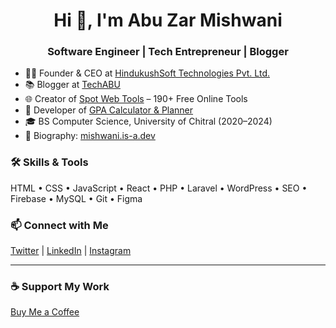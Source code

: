 <h1 align="center">Hi 👋, I'm Abu Zar Mishwani</h1>
<h3 align="center">Software Engineer | Tech Entrepreneur | Blogger</h3>

- 🧑‍💻 Founder & CEO at [HindukushSoft Technologies Pvt. Ltd.](https://www.hindukushsoft.com)
- 📚 Blogger at [TechABU](https://techabu.co)
- 🌐 Creator of [Spot Web Tools](https://app.techabu.co) – 190+ Free Online Tools
- 📱 Developer of [GPA Calculator & Planner](https://play.google.com/store/apps/details?id=com.techabu.gpacalculator)
- 🎓 BS Computer Science, University of Chitral (2020–2024)
- 🔗 Biography: [mishwani.is-a.dev](https://mishwani.is-a.dev)

### 🛠️ Skills & Tools
HTML • CSS • JavaScript • React • PHP • Laravel • WordPress • SEO • Firebase • MySQL • Git • Figma

### 📫 Connect with Me
[Twitter](https://twitter.com/itsabuzarr) | [LinkedIn](https://linkedin.com/in/mishwani7) | [Instagram](https://instagram.com/mishwani7)

---

### ☕ Support My Work
[Buy Me a Coffee](https://www.buymeacoffee.com/mishwani)
